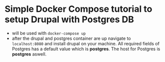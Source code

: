 # Simple Docker Compose tutorial to setup Drupal with Postgres DB

* will be used with `docker-compose up`
* after the drupal and postgres container are up navigate to `localhost:8080` and install drupal on your machine. All required fields of Postgres has a default value which is **postgres**. The host for Postgres is **postgres** aswell. 
